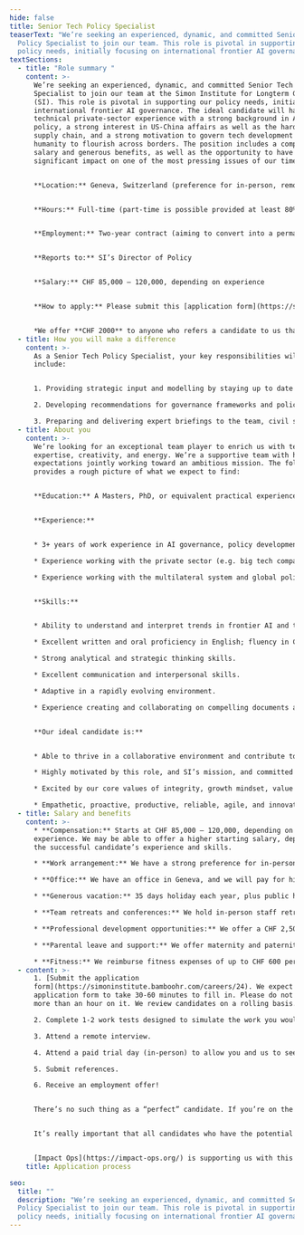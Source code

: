 ```yaml
---
hide: false
title: Senior Tech Policy Specialist
teaserText: "We’re seeking an experienced, dynamic, and committed Senior Tech
  Policy Specialist to join our team. This role is pivotal in supporting our
  policy needs, initially focusing on international frontier AI governance."
textSections:
  - title: "Role summary "
    content: >-
      We’re seeking an experienced, dynamic, and committed Senior Tech Policy
      Specialist to join our team at the Simon Institute for Longterm Governance
      (SI). This role is pivotal in supporting our policy needs, initially focusing on
      international frontier AI governance. The ideal candidate will have
      technical private-sector experience with a strong background in AI safety
      policy, a strong interest in US-China affairs as well as the hardware
      supply chain, and a strong motivation to govern tech development for
      humanity to flourish across borders. The position includes a competitive
      salary and generous benefits, as well as the opportunity to have a
      significant impact on one of the most pressing issues of our time.


      **Location:** Geneva, Switzerland (preference for in-person, remote considered for exceptional candidates). We will do our utmost to sponsor a visa for qualified non-EU candidates, especially from the Global South.


      **Hours:** Full-time (part-time is possible provided at least 80% engagement)


      **Employment:** Two-year contract (aiming to convert into a permanent position)


      **Reports to:** SI’s Director of Policy


      **Salary:** CHF 85,000 – 120,000, depending on experience


      **How to apply:** Please submit this [application form](https://simoninstitute.bamboohr.com/careers/24). We expect this application form to take 30-60 minutes to fill in. Please do not spend more than an hour on it. We review candidates on a rolling basis until the position is filled.


      *We offer **CHF 2000** to anyone who refers a candidate to us that we end up hiring and who would otherwise not have been likely to apply. Get in touch with info@simoninstitute.ch to register your referral.*
  - title: How you will make a difference
    content: >-
      As a Senior Tech Policy Specialist, your key responsibilities will
      include:


      1. Providing strategic input and modelling by staying up to date with key trends and developments

      2. Developing recommendations for governance frameworks and policies through research and analysis 

      3. Preparing and delivering expert briefings to the team, civil servants, diplomats, and other key stakeholders
  - title: About you
    content: >-
      We’re looking for an exceptional team player to enrich us with technical
      expertise, creativity, and energy. We’re a supportive team with high
      expectations jointly working toward an ambitious mission. The following
      provides a rough picture of what we expect to find:


      **Education:** A Masters, PhD, or equivalent practical experience in a relevant field (e.g. computer science, statistics, machine learning, electrical engineering, security studies or an adjacent field).


      **Experience:** 


      * 3+ years of work experience in AI governance, policy development, and analysis, and engagement within the technology and AI sectors.

      * Experience working with the private sector (e.g. big tech companies).

      * Experience working with the multilateral system and global political issues is advantageous.


      **Skills:**


      * Ability to understand and interpret trends in frontier AI and technology.

      * Excellent written and oral proficiency in English; fluency in Chinese (Mandarin) is a plus.

      * Strong analytical and strategic thinking skills.

      * Excellent communication and interpersonal skills.

      * Adaptive in a rapidly evolving environment.

      * Experience creating and collaborating on compelling documents and presentations.


      **Our ideal candidate is:**


      * Able to thrive in a collaborative environment and contribute to a supportive and energetic team culture.

      * Highly motivated by this role, and SI’s mission, and committed to co-creating the future of SI.

      * Excited by our core values of integrity, growth mindset, value creation, and enjoying the ride.

      * Empathetic, proactive, productive, reliable, agile, and innovative.
  - title: Salary and benefits
    content: >-
      * **Compensation:** Starts at CHF 85,000 – 120,000, depending on
      experience. We may be able to offer a higher starting salary, depending on
      the successful candidate’s experience and skills.

      * **Work arrangement:** We have a strong preference for in-person presence to facilitate learning and collaboration. We will do our utmost to sponsor a visa for qualified non-EU candidates, especially from the Global South.

      * **Office:** We have an office in Geneva, and we will pay for high-quality ergonomic equipment (laptop, monitors, chair, etc.).

      * **Generous vacation:** 35 days holiday each year, plus public holidays. We encourage you to use the full allowance.

      * **Team retreats and conferences:** We hold in-person staff retreats twice a year, to work on our strategy and build strong working relationships.

      * **Professional development opportunities:** We offer a CHF 2,500 allowance each year for professional development. We build in opportunities for career growth through on-the-job learning, increasing responsibility, and role progression pathways.

      * **Parental leave and support:** We offer maternity and paternity benefits that go beyond Swiss legal requirements: this includes up to 6 months of maternity leave, 60 days of flexible paternity leave, 100% salary coverage during leave, flexibility to work from home, unlimited breastfeeding breaks, parental PTO for childhood difficulties, and the option to work at 80% while being paid 100% in the first year after childbirth.

      * **Fitness:** We reimburse fitness expenses of up to CHF 600 per year for full-time employees and proportionately for part-time employees.
  - content: >-
      1. [Submit the application
      form](https://simoninstitute.bamboohr.com/careers/24). We expect this
      application form to take 30-60 minutes to fill in. Please do not spend
      more than an hour on it. We review candidates on a rolling basis.

      2. Complete 1-2 work tests designed to simulate the work you would do if hired and/or evaluate certain skills important for success in the role.

      3. Attend a remote interview.

      4. Attend a paid trial day (in-person) to allow you and us to see what it would be like if you worked at SI. 

      5. Submit references.

      6. Receive an employment offer!


      There’s no such thing as a “perfect” candidate. If you’re on the fence about applying because you’re unsure whether you’re qualified, we’d encourage you to apply.


      It’s really important that all candidates who have the potential to succeed at SI are provided with an equitable experience in the application process. So, if you require adjustments to provide you with the best opportunity to succeed through our hiring process, please let us know at any stage. 


      [Impact Ops](https://impact-ops.org/) is supporting us with this hiring round, so feel free to reach out with any questions at [hello@impact-ops.org](mailto:hello@impact-ops.org).
    title: Application process

seo:
  title: ""
  description: "We’re seeking an experienced, dynamic, and committed Senior Tech
  Policy Specialist to join our team. This role is pivotal in supporting our
  policy needs, initially focusing on international frontier AI governance."
---
```

